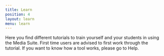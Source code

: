 ```yaml
---
title: Learn
position: 4
layout: learn
menu: learn
---
```


Here you find different tutorials to train yourself and your students in using the Media Suite. First time users are advised to first work through the tutorial. If you want to know how a tool works, please go to Help.
